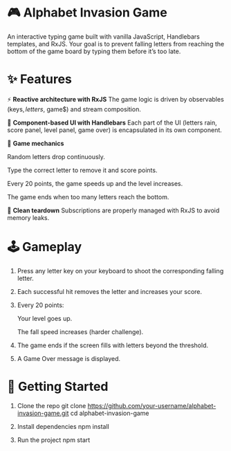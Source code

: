 # 🎮 Alphabet Invasion Game
An interactive typing game built with vanilla JavaScript, Handlebars templates, and RxJS.
Your goal is to prevent falling letters from reaching the bottom of the game board by typing them before it’s too late.

# ✨ Features
⚡ **Reactive architecture with RxJS**
The game logic is driven by observables (keys$, letters$, game$) and stream composition.

🎨 **Component-based UI with Handlebars**
Each part of the UI (letters rain, score panel, level panel, game over) is encapsulated in its own component.

🎯 **Game mechanics**

Random letters drop continuously.

Type the correct letter to remove it and score points.

Every 20 points, the game speeds up and the level increases.

The game ends when too many letters reach the bottom.

🧹 **Clean teardown**
Subscriptions are properly managed with RxJS to avoid memory leaks.

# 🕹️ Gameplay

1. Press any letter key on your keyboard to shoot the corresponding falling letter.

2. Each successful hit removes the letter and increases your score.

3. Every 20 points:

   Your level goes up.

   The fall speed increases (harder challenge).

4. The game ends if the screen fills with letters beyond the threshold.

5. A Game Over message is displayed.

# 🚀 Getting Started
1. Clone the repo
git clone https://github.com/your-username/alphabet-invasion-game.git
cd alphabet-invasion-game

2. Install dependencies
npm install

3. Run the project
npm start

